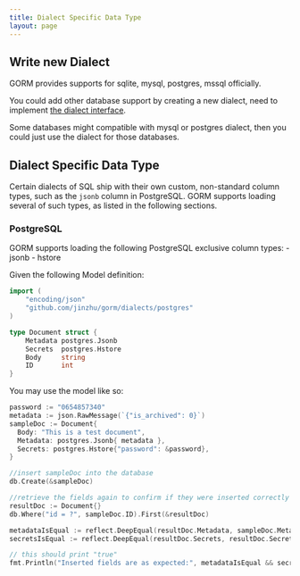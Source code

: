 ```yaml
---
title: Dialect Specific Data Type
layout: page
---
```

## Write new Dialect

GORM provides supports for sqlite, mysql, postgres, mssql officially.

You could add other database support by creating a new dialect, need to implement [the dialect interface](https://godoc.org/github.com/jinzhu/gorm#Dialect).

Some databases might compatible with mysql or postgres dialect, then you could just use the dialect for those databases.

## Dialect Specific Data Type

Certain dialects of SQL ship with their own custom, non-standard column types, such as the `jsonb` column in PostgreSQL. GORM supports loading several of such types, as listed in the following sections.

### PostgreSQL

GORM supports loading the following PostgreSQL exclusive column types: - jsonb - hstore

Given the following Model definition:

```go
import (
    "encoding/json"
    "github.com/jinzhu/gorm/dialects/postgres"
)

type Document struct {
    Metadata postgres.Jsonb
    Secrets  postgres.Hstore
    Body     string
    ID       int
}
```

You may use the model like so:

```go
password := "0654857340"
metadata := json.RawMessage(`{"is_archived": 0}`)
sampleDoc := Document{
  Body: "This is a test document",
  Metadata: postgres.Jsonb{ metadata },
  Secrets: postgres.Hstore{"password": &password},
}

//insert sampleDoc into the database
db.Create(&sampleDoc)

//retrieve the fields again to confirm if they were inserted correctly
resultDoc := Document{}
db.Where("id = ?", sampleDoc.ID).First(&resultDoc)

metadataIsEqual := reflect.DeepEqual(resultDoc.Metadata, sampleDoc.Metadata)
secretsIsEqual := reflect.DeepEqual(resultDoc.Secrets, resultDoc.Secrets)

// this should print "true"
fmt.Println("Inserted fields are as expected:", metadataIsEqual && secretsIsEqual)
```